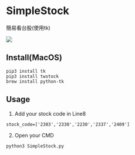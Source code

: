 # SimpleStock
簡易看台股(使用tk)

![](https://i.imgur.com/oBAFm1n.jpg)

## Install(MacOS)
```
pip3 install tk
pip3 install twstock
brew install python-tk
```
## Usage
1. Add your stock code in Line8
```
stock_code=['2303','2330','2230','2337','2409']
```

2. Open your CMD
```
python3 SimpleStock.py
```
